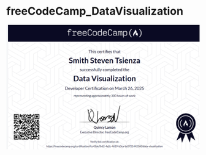 # freeCodeCamp_DataVisualization
![Certification](https://github.com/SmithSteven22/freeCodeCamp_DataVisualization/blob/main/certification.png)
